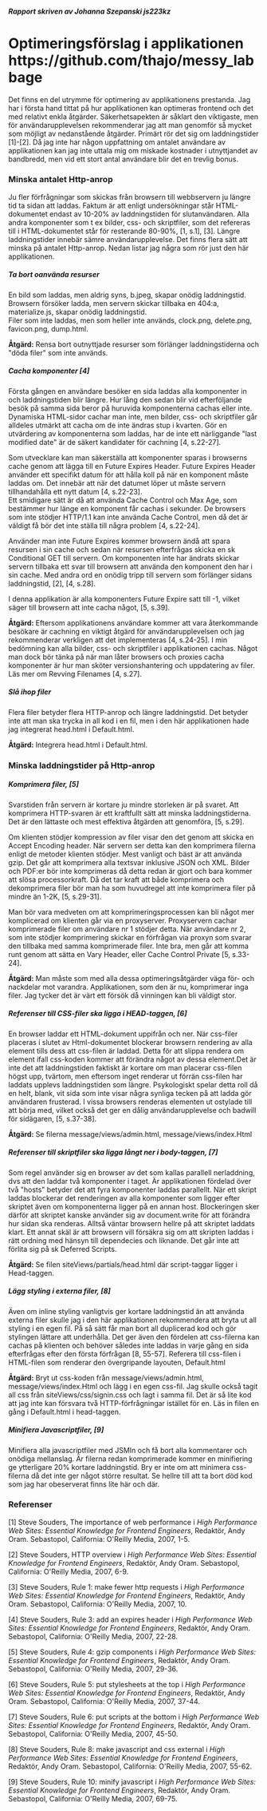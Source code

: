 <h5>Rapport skriven av Johanna Szepanski js223kz</h5>


<h1>Optimeringsförslag i applikationen https://github.com/thajo/messy_labbage</h1>

<p>Det finns en del utrymme för optimering av applikationens prestanda.
Jag har i första hand tittat på hur applikationen kan optimeras frontend
och det med relativt enkla åtgärder. Säkerhetsapekten är såklart den viktigaste,
men för användarupplevelsen rekommenderar jag att man genomför så mycket som
möjligt av nedanstående åtgärder. Primärt rör det sig om laddningstider [1]-[2].
Då jag inte har någon uppfattning om antalet användare av applikationen
kan jag inte uttala mig om miskade kostnader i utnyttjandet av bandbredd,
men vid ett stort antal användare blir det en trevlig bonus.</p>


<h3>Minska antalet Http-anrop</h3>
Ju fler förfrågningar som skickas från browsern till webbservern ju längre tid ta sidan att laddas.
Faktum är att enligt undersökningar står HTML-dokumentet endast av 10-20% av laddningstiden för slutanvändaren.
Alla andra komponenter som t ex bilder, css- och skriptfiler, som det refereras till i HTML-dokumentet står
för resterande 80-90%, [1, s.1], [3]. Längre laddningstider innebär sämre användarupplevelse.
Det finns flera sätt att minska på antalet Http-anrop. Nedan listar jag några som rör just den här applikationen.


<h5>Ta bort oanvända resurser</h5>
En bild som laddas, men aldrig syns, b.jpeg, skapar onödig laddningstid.<br>
Browsern försöker ladda, men servern skickar tillbaka en 404:a, materialize.js, skapar onödig laddningstid.<br>
Filer som inte laddas, men som heller inte används, clock.png, delete.png, favicon.png, dump.html.<br>

<b>Åtgärd:</b>
Rensa bort outnyttjade resurser som förlänger laddningstiderna och "döda filer" som inte används.


<h5>Cacha komponenter [4]</h5>
Första gången en användare besöker en sida laddas alla komponenter in och laddningstiden blir längre. Hur lång den
sedan blir vid efterföljande besök på samma sida beror på huruvida komponenterna cachas eller inte. Dynamiska HTML-sidor
cachar man inte, men bilder, css- och skriptfiler går alldeles utmärkt att cacha om de inte ändras stup i kvarten.
Gör en utvärdering av komponenterna som laddas, har de inte ett närliggande "last modified date" är de säkert kandidater för
cachning [4, s.22-27].

Som utvecklare kan man säkerställa att komponenter sparas i browserns cache genom att lägga till en Future Expires Header.
Future Expires Header använder ett specifikt datum för att hålla koll på när en komponent måste laddas om. Det innebär
att när det datumet löper ut måste servern tillhandahålla ett nytt datum [4, s.22-23].<br>
Ett smidigare sätt är då att använda Cache Control och Max Age, som bestämmer hur länge en komponent får cachas i sekunder.
De browsers som inte stödjer HTTP/1.1 kan inte använda Cache Control, men då det är väldigt få bör det inte ställa till
några problem [4, s.22-24].

Använder man inte Future Expires kommer browsern ändå att spara resursen i sin cache och sedan när resursen efterfrågas
skicka en sk Conditional GET till servern. Om komponenten inte har ändrats skickar servern tillbaka ett svar till browsern
att använda den komponent den har i sin cache. Med andra ord en onödig tripp till servern som förlänger sidans laddningstid, [2], [4, s.28].

I denna applikation är alla komponenters Future Expire satt till -1, vilket säger till browsern att inte cacha något, [5, s.39].

<b>Åtgärd:</b>
Eftersom applikationens användare kommer att vara återkommande besökare är cachning en viktigt åtgärd för
användarupplevelsen och jag rekommenderar verkligen att det implementeras [4, s.24-25]. I min bedömning kan alla bilder,
css- och skriptfiler i applikationen cachas. Något man dock bör tänka på när man låter browsers och proxies cacha
komponenter är hur man sköter versionshantering och uppdatering av filer. Läs mer om Revving Filenames [4, s.27].


<h5>Slå ihop filer</h5>
Flera filer betyder flera HTTP-anrop och längre laddningstid. Det betyder inte att man ska trycka in all kod i en fil,
men i den här applikationen hade jag integrerat head.html i Default.html.

<b>Åtgärd:</b>
Integrera head.html i Default.html.


<h3>Minska laddningstider på Http-anrop</h3>


<h5>Komprimera filer, [5]</h5>
Svarstiden från servern är kortare ju mindre storleken är på svaret. Att komprimera HTTP-svaren är ett kraftfullt sätt att
minska laddningstiderna. Det är den lättaste och mest effektiva åtgärden att genomföra, [5, s.29].

Om klienten stödjer kompression av filer visar den det genom att skicka en Accept Encoding header. När servern ser detta
kan den komprimera filerna enligt de metoder klienten stödjer. Mest vanligt och bäst är att använda gzip.
Det går att komprimera alla textsvar inklusive JSON och XML. Bilder och PDF:er bör inte komprimeras då detta redan är
gjort och bara kommer att slösa processorkraft. Då det tar kraft att både komprimera och dekomprimera filer bör man ha som
huvudregel att inte komprimera filer på mindre än 1-2K, [5, s.29-31].

Man bör vara medveten om att komprimeringsprocessen kan bli något mer komplicerad om klienten går via en proxyserver.
Proxyservern cachar komprimerade filer om användare nr 1 stödjer detta. När användare nr 2, som inte stödjer
komprimering skickar en förfrågan via proxyn som svarar den tillbaka med samma komprimerade filer. Inte bra, men går att komma runt
genom att sätta en Vary Header, eller Cache Control Private [5, s.33-24].

<b>Åtgärd:</b>
Man måste som med alla dessa optimeringsåtgärder väga för- och nackdelar mot varandra. Applikationen, som den är nu,
komprimerar inga filer. Jag tycker det är värt ett försök då vinningen kan bli väldigt stor.


<h5>Referenser till CSS-filer ska ligga i HEAD-taggen, [6]</h5>
En browser laddar ett HTML-dokument uppifrån och ner. När css-filer placeras i slutet av Html-dokumentet blockerar
browsern rendering av alla element tills dess att css-filen är laddad. Detta för att slippa rendera om element ifall
css-koden kommer att förändra något av dessa element.Det är inte det att laddningstiden faktiskt är kortare om man placerar
css-filen högst upp, tvärtom, men eftersom inget renderar ut förrän css-filen har laddats upplevs laddningstiden som längre.
Psykologiskt spelar detta roll då en helt, blank, vit sida som inte visar några synliga tecken på att ladda gör användaren frusterad.
I vissa browsers renderas elementen ut ostylade till att börja med, vilket också det ger en dålig användarupplevelse och
badwill för sidägaren, [5, s.37-38].

<b>Åtgärd:</b>
Se filerna message/views/admin.html, message/views/index.Html


<h5>Referenser till skriptfiler ska ligga långt ner i body-taggen, [7]</h5>
Som regel använder sig en browser av det som kallas parallell nerladdning, dvs att den laddar två komponenter i taget.
Är applikationen fördelad över två "hosts" betyder det att fyra komponenter laddas parallellt. När ett skript laddas blockerar
det renderingen av alla komponenter som ligger efter skriptet även om komponenterna ligger på en annan host. Blockeringen sker
därför att skriptet kanske använder sig av document.write för att förändra hur sidan ska renderas. Alltså väntar browsern hellre
på att skriptet laddats klart. Ett annat skäl är att browsern vill försäkra sig om att skripten laddas i rätt ordning med hänsyn
till dependecies och liknande. Det går inte att förlita sig på sk Deferred Scripts.

<b>Åtgärd:</b>
Se filen siteViews/partials/head.html där script-taggar ligger i Head-taggen.


<h5>Lägg styling i externa filer, [8]</h5>
Även om inline styling vanligtvis ger kortare laddningstid än att använda externa filer skulle jag i den här applikationen
rekommendera att bryta ut all styling i en egen fil. På så sätt får man bort all duplicerad kod och gör stylingen lättare
att underhålla. Det ger även den fördelen att css-filerna kan cachas på klienten och behöver således inte laddas in varje
gång en sida efterfrågas efter den första förfrågan [8, 55-57]. Referera till css-filen i HTML-filen som renderar den övergripande
layouten, Default.html

<b>Åtgärd:</b>
Bryt ut css-koden från message/views/admin.html, message/views/index.Html och lägg i en egen css-fil. Jag skulle
också tagit all css från siteViews/css/signin.css och lagt i samma fil. Det är så lite kod att jag inte kan försvara två
HTTP-förfrågningar istället för en. Läs in filen en gång i Default.html i head-taggen.


<h5>Minifiera Javascriptfiler, [9]</h5>
Minifiera alla javascriptfiler med JSMIn och få bort alla kommentarer och onödiga mellanslag.
Är filerna redan komprimerade kommer en minifiering ge ytterligare 20% kortare laddningstid. Bry er inte om att
minimera css-filerna då det inte ger något större resultat. Se hellre till att ta bort död kod som jag har obeserverat
finns lite här och där.


<h3>Referenser</h3>

<P>[1] Steve Souders, The importance of web performance i <i>High Performance Web Sites: Essential Knowledge for Frontend Engineers</i>,
Redaktör, Andy Oram. Sebastopol, California: O'Reilly Media, 2007, 1-5.</p>

<P>[2] Steve Souders, HTTP overview i <i>High Performance Web Sites: Essential Knowledge for Frontend Engineers</i>,
Redaktör, Andy Oram. Sebastopol, California: O'Reilly Media, 2007, 6-9.</p>

<P>[3] Steve Souders, Rule 1: make fewer http requests i <i>High Performance Web Sites: Essential Knowledge for Frontend Engineers</i>,
Redaktör, Andy Oram. Sebastopol, California: O'Reilly Media, 2007, 10.</p>

<P>[4] Steve Souders, Rule 3: add an expires header i <i>High Performance Web Sites: Essential Knowledge for Frontend Engineers</i>,
Redaktör, Andy Oram. Sebastopol, California: O'Reilly Media, 2007, 22-28.</p>

<P>[5] Steve Souders, Rule 4: gzip components i <i>High Performance Web Sites: Essential Knowledge for Frontend Engineers</i>,
Redaktör, Andy Oram. Sebastopol, California: O'Reilly Media, 2007, 29-36.</p>

<P>[6] Steve Souders, Rule 5: put stylesheets at the top i <i>High Performance Web Sites: Essential Knowledge for Frontend Engineers</i>,
Redaktör, Andy Oram. Sebastopol, California: O'Reilly Media, 2007, 37-44.</p>

<P>[7] Steve Souders, Rule 6: put scripts at the bottom i <i>High Performance Web Sites: Essential Knowledge for Frontend Engineers</i>,
Redaktör, Andy Oram. Sebastopol, California: O'Reilly Media, 2007, 45-50.</p>

<P>[8] Steve Souders, Rule 8: make javascript and css external i <i>High Performance Web Sites: Essential Knowledge for Frontend Engineers</i>,
Redaktör, Andy Oram. Sebastopol, California: O'Reilly Media, 2007, 55-62.</p>

<P>[9] Steve Souders, Rule 10: minify javascript i <i>High Performance Web Sites: Essential Knowledge for Frontend Engineers</i>,
Redaktör, Andy Oram. Sebastopol, California: O'Reilly Media, 2007, 69-75.</p>

